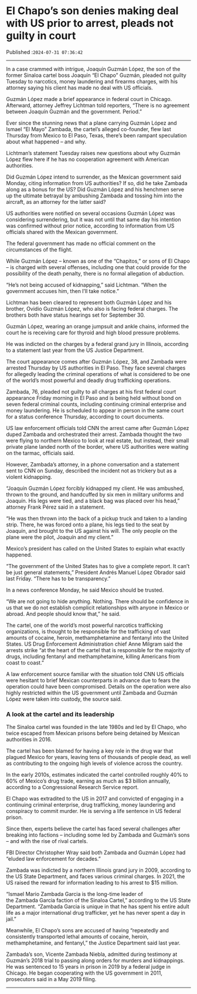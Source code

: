 # El Chapo’s son denies making deal with US prior to arrest, pleads not guilty in court

Published :`2024-07-31 07:36:42`

---

In a case crammed with intrigue, Joaquín Guzmán López, the son of the former Sinaloa cartel boss Joaquín “El Chapo” Guzmán, pleaded not guilty Tuesday to narcotics, money laundering and firearms charges, with his attorney saying his client has made no deal with US officials.

Guzmán López made a brief appearance in federal court in Chicago. Afterward, attorney Jeffrey Lichtman told reporters, “There is no agreement between Joaquín Guzmán and the government. Period.”

Ever since the stunning news that a plane carrying Guzmán López and Ismael “El Mayo” Zambada, the cartel’s alleged co-founder, flew last Thursday from Mexico to El Paso, Texas, there’s been rampant speculation about what happened – and why.

Lichtman’s statement Tuesday raises new questions about why Guzmán López flew here if he has no cooperation agreement with American authorities.

Did Guzmán López intend to surrender, as the Mexican government said Monday, citing information from US authorities? If so, did he take Zambada along as a bonus for the US? Did Guzmán López and his henchmen serve up the ultimate betrayal by ambushing Zambada and tossing him into the aircraft, as an attorney for the latter said?

US authorities were notified on several occasions Guzmán López was considering surrendering, but it was not until that same day his intention was confirmed without prior notice, according to information from US officials shared with the Mexican government.

The federal government has made no official comment on the circumstances of the flight.

While Guzmán López – known as one of the “Chapitos,” or sons of El Chapo – is charged with several offenses, including one that could provide for the possibility of the death penalty, there is no formal allegation of abduction.

“He’s not being accused of kidnapping,” said Lichtman. “When the government accuses him, then I’ll take notice.”

Lichtman has been cleared to represent both Guzmán López and his brother, Ovidio Guzmán López, who also is facing federal charges. The brothers both have status hearings set for September 30.

Guzmán López, wearing an orange jumpsuit and ankle chains, informed the court he is receiving care for thyroid and high blood pressure problems.

He was indicted on the charges by a federal grand jury in Illinois, according to a statement last year from the US Justice Department.

The court appearance comes after Guzmán López, 38, and Zambada were arrested Thursday by US authorities in El Paso. They face several charges for allegedly leading the criminal operations of what is considered to be one of the world’s most powerful and deadly drug trafficking operations.

Zambada, 76, pleaded not guilty to all charges at his first federal court appearance Friday morning in El Paso and is being held without bond on seven federal criminal counts, including continuing criminal enterprise and money laundering. He is scheduled to appear in person in the same court for a status conference Thursday, according to court documents.

US law enforcement officials told CNN the arrest came after Guzmán López duped Zambada and orchestrated their arrest. Zambada thought the two were flying to northern Mexico to look at real estate, but instead, their small private plane landed north of the border, where US authorities were waiting on the tarmac, officials said.

However, Zambada’s attorney, in a phone conversation and a statement sent to CNN on Sunday, described the incident not as trickery but as a violent kidnapping.

“Joaquín Guzmán López forcibly kidnapped my client. He was ambushed, thrown to the ground, and handcuffed by six men in military uniforms and Joaquín. His legs were tied, and a black bag was placed over his head,” attorney Frank Pérez said in a statement.

“He was then thrown into the back of a pickup truck and taken to a landing strip. There, he was forced onto a plane, his legs tied to the seat by Joaquín, and brought to the US against his will. The only people on the plane were the pilot, Joaquín and my client.”

Mexico’s president has called on the United States to explain what exactly happened.

“The government of the United States has to give a complete report. It can’t be just general statements,” President Andrés Manuel López Obrador said last Friday. “There has to be transparency.”

In a news conference Monday, he said Mexico should be trusted.

“We are not going to hide anything. Nothing. There should be confidence in us that we do not establish complicit relationships with anyone in Mexico or abroad. And people should know that,” he said.

The cartel, one of the world’s most powerful narcotics trafficking organizations, is thought to be responsible for the trafficking of vast amounts of cocaine, heroin, methamphetamine and fentanyl into the United States. US Drug Enforcement Administration chief Anne Milgram said the arrests strike “at the heart of the cartel that is responsible for the majority of drugs, including fentanyl and methamphetamine, killing Americans from coast to coast.”

A law enforcement source familiar with the situation told CNN US officials were hesitant to brief Mexican counterparts in advance due to fears the operation could have been compromised. Details on the operation were also highly restricted within the US government until Zambada and Guzmán López were taken into custody, the source said.

### A look at the cartel and its leadership

The Sinaloa cartel was founded in the late 1980s and led by El Chapo, who twice escaped from Mexican prisons before being detained by Mexican authorities in 2016.

The cartel has been blamed for having a key role in the drug war that plagued Mexico for years, leaving tens of thousands of people dead, as well as contributing to the ongoing high levels of violence across the country.

In the early 2010s, estimates indicated the cartel controlled roughly 40% to 60% of Mexico’s drug trade, earning as much as $3 billion annually, according to a Congressional Research Service report.

El Chapo was extradited to the US in 2017 and convicted of engaging in a continuing criminal enterprise, drug trafficking, money laundering and conspiracy to commit murder. He is serving a life sentence in US federal prison.

Since then, experts believe the cartel has faced several challenges after breaking into factions – including some led by Zambada and Guzmán’s sons – and with the rise of rival cartels.

FBI Director Christopher Wray said both Zambada and Guzmán López had “eluded law enforcement for decades.”

Zambada was indicted by a northern Illinois grand jury in 2009, according to the US State Department, and faces various criminal charges. In 2021, the US raised the reward for information leading to his arrest to $15 million.

“Ismael Mario Zambada Garcia is the long-time leader of the Zambada Garcia faction of the Sinaloa Cartel,” according to the US State Department. “Zambada Garcia is unique in that he has spent his entire adult life as a major international drug trafficker, yet he has never spent a day in jail.”

Meanwhile, El Chapo’s sons are accused of having “repeatedly and consistently transported lethal amounts of cocaine, heroin, methamphetamine, and fentanyl,” the Justice Department said last year.

Zambada’s son, Vicente Zambada Niebla, admitted during testimony at Guzmán’s 2018 trial to passing along orders for murders and kidnappings. He was sentenced to 15 years in prison in 2019 by a federal judge in Chicago. He began cooperating with the US government in 2011, prosecutors said in a May 2019 filing.

---

